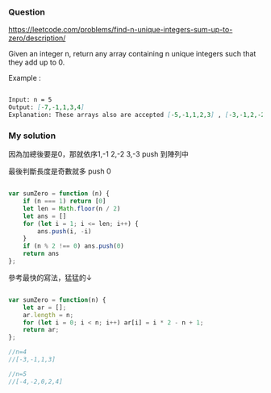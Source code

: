 ### Question

https://leetcode.com/problems/find-n-unique-integers-sum-up-to-zero/description/

Given an integer n, return any array containing n unique integers such that they add up to 0.

Example :

```md

Input: n = 5
Output: [-7,-1,1,3,4]
Explanation: These arrays also are accepted [-5,-1,1,2,3] , [-3,-1,2,-2,4].

```

### My solution

因為加總後要是0，那就依序1,-1 2,-2 3,-3 push 到陣列中

最後判斷長度是奇數就多 push 0

```js

var sumZero = function (n) {
    if (n === 1) return [0]
    let len = Math.floor(n / 2)
    let ans = []
    for (let i = 1; i <= len; i++) {
        ans.push(i, -i)
    }
    if (n % 2 !== 0) ans.push(0)
    return ans
};

```

參考最快的寫法，猛猛的↓

```js

var sumZero = function(n) {
    let ar = [];
    ar.length = n;
    for (let i = 0; i < n; i++) ar[i] = i * 2 - n + 1;
    return ar;
};

//n=4
//[-3,-1,1,3]

//n=5
//[-4,-2,0,2,4]

```
